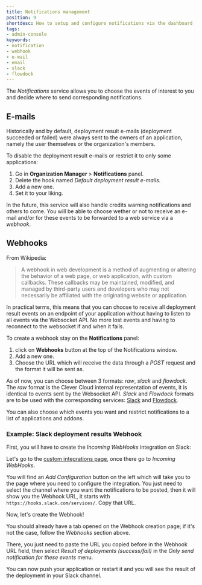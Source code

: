 ```yaml
---
title: Notifications management
position: 9
shortdesc: How to setup and configure notifications via the dashboard
tags:
- admin-console
keywords:
- notification
- webhook
- e-mail
- email
- slack
- flowdock
---
```


The *Notifications* service allows you to choose the events of interest to you
and decide where to send corresponding notifications.

## E-mails

Historically and by default, deployment result e-mails (deployment succeeded or
failed) were always sent to the owners of an application, namely the user
themselves or the organization's members.

To disable the deployment result e-mails or restrict it to only some applications:
1) Go in **Organization Manager** > **Notifications** panel.
2) Delete the hook named *Default deployment result
e-mails*.
3) Add a new one.
4) Set it to your liking.

In the future, this service will also handle credits warning notifications and
others to come. You will be able to choose wether or not to receive an e-mail
and/or for these events to be forwarded to a web service via a *webhook*.

## Webhooks

From Wikipedia:

> A webhook in web development is a method of augmenting or altering the
> behavior of a web page, or web application, with custom callbacks. These
> callbacks may be maintained, modified, and managed by third-party users and
> developers who may not necessarily be affiliated with the originating website
> or application.

In practical terms, this means that you can choose to receive all deployment
result events on an endpoint of your application without having to listen to
all events via the Websocket API. No more lost events and having to reconnect
to the websocket if and when it fails.

To create a webhook stay on the **Notifications** panel:
1) click on **Webhooks** button at the top of the Notifications window.
3) Add a new one.
4) Choose the URL which will receive the data through a *POST* request and the format it will be sent as. 

As of now, you can choose between 3
formats: *raw*, *slack* and *flowdock*. The *raw* format is the Clever Cloud
internal representation of events, it is identical to events sent by the
Websocket API. *Slack* and *Flowdock* formats are to be used with the
corresponding services: [Slack](https://slack.com) and
[Flowdock](https://www.flowdock.com).

You can also choose which events you want and restrict notifications to a list
of applications and addons.

### Example: Slack deployment results Webhook

First, you will have to create the *Incoming WebHooks* integration on Slack:

Let's go to the [custom integrations
page](https://slack.com/apps/manage/custom-integrations), once there go to
*Incoming WebHooks*.

You will find an *Add Configuration* button on the left which will take you to
the page where you need to configure the integration. You just need to select
the channel where you want the notifications to be posted, then it will show
you the Webhook URL, it starts with `https://hooks.slack.com/services/`. Copy
that URL.

Now, let's create the Webhook!

You should already have a tab opened on the Webhook creation page; if it's not
the case, follow the *Webhooks* section above.

There, you just need to paste the URL you copied before in the Webhook URL
field, then select *Result of deployments (success/fail)* in the *Only send
notification for these events* menu.

You can now push your application or restart it and you will see
the result of the deployment in your Slack channel.
